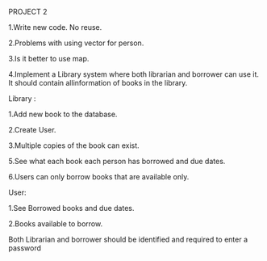 PROJECT 2


1.Write new code. No reuse.

2.Problems with using vector for person.

3.Is it better to use map.

4.Implement a Library system where both librarian and borrower can use it. It should contain allinformation of books in the library.


Library :


1.Add new book to the database.

2.Create User.

3.Multiple copies of the book can exist.

5.See what each book each person has borrowed and due dates.

6.Users can only borrow books that are available only.


User:


1.See Borrowed books and due dates.

2.Books available to borrow.


Both Librarian and borrower should be identified and required to enter a password
